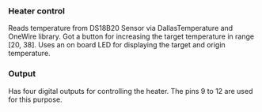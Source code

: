 ### Heater control

Reads temperature from DS18B20 Sensor via DallasTemperature and OneWire library.
Got a button for increasing the target temperature in range [20, 38]. Uses an on board
LED for displaying the target and origin temperature.

### Output

Has four digital outputs for controlling the heater. The pins 9 to 12 are used for this purpose.
